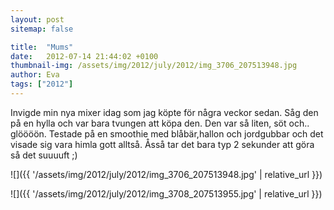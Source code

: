 ```yaml
---
layout: post
sitemap: false

title:  "Mums"
date:   2012-07-14 21:44:02 +0100
thumbnail-img: /assets/img/2012/july/2012/img_3706_207513948.jpg
author: Eva
tags: ["2012"]
---
```


Invigde min nya mixer idag som jag köpte för några veckor sedan. Såg den på en hylla och var bara tvungen att köpa den. Den var så liten, söt och.. glöööön. Testade på en smoothie med blåbär,hallon och jordgubbar och det visade sig vara himla gott alltså. Åsså tar det bara typ 2 sekunder att göra så det suuuuft ;)

![]({{ '/assets/img/2012/july/2012/img_3706_207513948.jpg'  | relative_url }})

![]({{ '/assets/img/2012/july/2012/img_3708_207513955.jpg'  | relative_url }})

